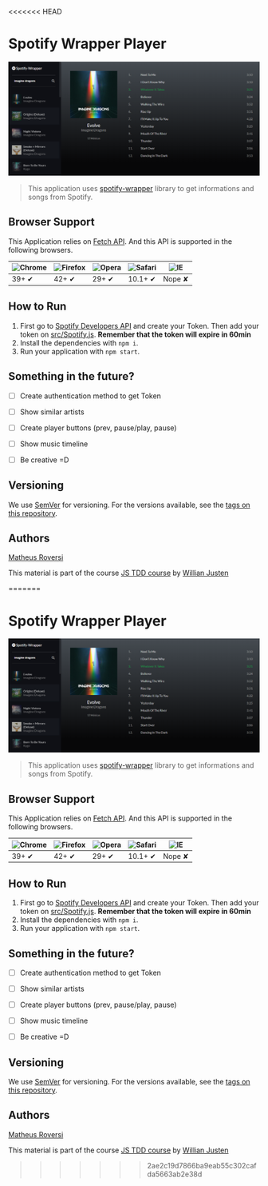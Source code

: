 <<<<<<< HEAD
# Spotify Wrapper Player

![Spotify Wrapper Player Screenshot](example/screenshot.png)

> This application uses [spotify-wrapper](https://github.com/matheusroversi/spotify-wrapper) library to get informations and songs from Spotify. 

## Browser Support

This Application relies on [Fetch API](https://fetch.spec.whatwg.org/). And this API is supported in the following browsers.

![Chrome](https://cloud.githubusercontent.com/assets/398893/3528328/23bc7bc4-078e-11e4-8752-ba2809bf5cce.png) | ![Firefox](https://cloud.githubusercontent.com/assets/398893/3528329/26283ab0-078e-11e4-84d4-db2cf1009953.png) | ![Opera](https://cloud.githubusercontent.com/assets/398893/3528330/27ec9fa8-078e-11e4-95cb-709fd11dac16.png) | ![Safari](https://cloud.githubusercontent.com/assets/398893/3528331/29df8618-078e-11e4-8e3e-ed8ac738693f.png) | ![IE](https://cloud.githubusercontent.com/assets/398893/3528325/20373e76-078e-11e4-8e3a-1cb86cf506f0.png) |
--- | --- | --- | --- | --- |
39+ ✔ | 42+ ✔ | 29+ ✔ | 10.1+ ✔ | Nope ✘ |

## How to Run

1. First go to [Spotify Developers API](https://developer.spotify.com/web-api/) and create your Token. Then add your token on [src/Spotify.js](src/Spotify.js). **Remember that the token will expire in 60min**
2. Install the dependencies with `npm i`.
3. Run your application with `npm start`.

## Something in the future?

- [ ] Create authentication method to get Token
- [ ] Show similar artists
- [ ] Create player buttons (prev, pause/play, pause)
- [ ] Show music timeline
- [ ] Be creative =D


## Versioning

We use [SemVer](http://semver.org/) for versioning. For the versions available, see the [tags on this repository](https://github.com/matheusroversi/spotify-wrapper-player/tags).

## Authors

[Matheus Roversi](https://github.com/matheusroversi/)

This material is part of the course [JS TDD course](https://willianjusten.com.br/cursos/) by [Willian Justen](https://github.com/willianjusten/) 


=======
# Spotify Wrapper Player

![Spotify Wrapper Player Screenshot](example/screenshot.png)

> This application uses [spotify-wrapper](https://github.com/matheusroversi/spotify-wrapper) library to get informations and songs from Spotify. 

## Browser Support

This Application relies on [Fetch API](https://fetch.spec.whatwg.org/). And this API is supported in the following browsers.

![Chrome](https://cloud.githubusercontent.com/assets/398893/3528328/23bc7bc4-078e-11e4-8752-ba2809bf5cce.png) | ![Firefox](https://cloud.githubusercontent.com/assets/398893/3528329/26283ab0-078e-11e4-84d4-db2cf1009953.png) | ![Opera](https://cloud.githubusercontent.com/assets/398893/3528330/27ec9fa8-078e-11e4-95cb-709fd11dac16.png) | ![Safari](https://cloud.githubusercontent.com/assets/398893/3528331/29df8618-078e-11e4-8e3e-ed8ac738693f.png) | ![IE](https://cloud.githubusercontent.com/assets/398893/3528325/20373e76-078e-11e4-8e3a-1cb86cf506f0.png) |
--- | --- | --- | --- | --- |
39+ ✔ | 42+ ✔ | 29+ ✔ | 10.1+ ✔ | Nope ✘ |

## How to Run

1. First go to [Spotify Developers API](https://developer.spotify.com/web-api/) and create your Token. Then add your token on [src/Spotify.js](src/Spotify.js). **Remember that the token will expire in 60min**
2. Install the dependencies with `npm i`.
3. Run your application with `npm start`.

## Something in the future?

- [ ] Create authentication method to get Token
- [ ] Show similar artists
- [ ] Create player buttons (prev, pause/play, pause)
- [ ] Show music timeline
- [ ] Be creative =D


## Versioning

We use [SemVer](http://semver.org/) for versioning. For the versions available, see the [tags on this repository](https://github.com/matheusroversi/spotify-wrapper-player/tags).

## Authors

[Matheus Roversi](https://github.com/matheusroversi/)

This material is part of the course [JS TDD course](https://willianjusten.com.br/cursos/) by [Willian Justen](https://github.com/willianjusten/) 


>>>>>>> 2ae2c19d7866ba9eab55c302cafda5663ab2e38d
